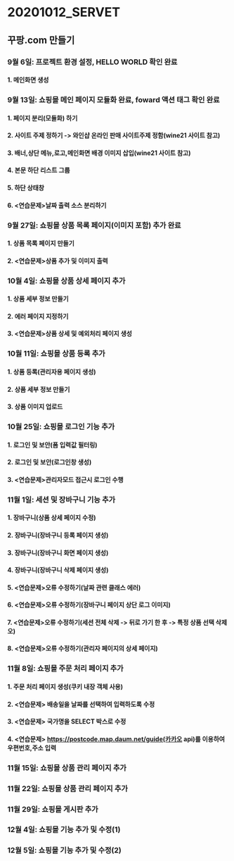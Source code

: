 # 20201012_SERVET
## 꾸팡.com 만들기
### 9월 6일: 프로젝트 환경 설정, HELLO WORLD 확인 완료
  #### 1. 메인화면 생성
  
### 9월 13일: 쇼핑몰 메인 페이지 모듈화 완료, foward 액션 태그 확인 완료
  #### 1. 페이지 분리(모듈화) 하기
  #### 2. 사이트 주제 정하기 -> 와인샵 온라인 판매 사이트주제 정함(wine21 사이트 참고)
  #### 3. 배너,상단 메뉴,로고,메인화면 배경 이미지 삽입(wine21 사이트 참고)
  #### 4. 본문 하단 리스트 그룹
  #### 5. 하단 상태창
  #### 6. <연습문제>날짜 출력 소스 분리하기

### 9월 27일: 쇼핑몰 상품 목록 페이지(이미지 포함) 추가 완료
  #### 1. 상품 목록 페이지 만들기
  #### 2. <연습문제>상품 추가 및 이미지 출력
  
### 10월 4일: 쇼핑몰 상품 상세 페이지 추가
  #### 1. 상품 세부 정보 만들기
  #### 2. 에러 페이지 지정하기
  #### 3. <연습문제>상품 상세 및 예외처리 페이지 생성
  
### 10월 11일: 쇼핑몰 상품 등록 추가
  #### 1. 상품 등록(관리자용 페이지 생성)
  #### 2. 상품 세부 정보 만들기
  #### 3. 상품 이미지 업로드
  
### 10월 25일: 쇼핑몰 로그인 기능 추가
  #### 1. 로그인 및 보안(폼 입력값 필터링)
  #### 2. 로그인 및 보안(로그인창 생성)
  #### 3. <연습문제>관리자모드 접근시 로그인 수행
  
### 11월 1일: 세션 및 장바구니 기능 추가
  #### 1. 장바구니(상품 상세 페이지 수정)
  #### 2. 장바구니(장바구니 등록 페이지 생성)
  #### 3. 장바구니(장바구니 화면 페이지 생성)
  #### 4. 장바구니(장바구니 삭제 페이지 생성)
  #### 5. <연습문제>오류 수정하기(날짜 관련 클래스 에러)
  #### 6. <연습문제>오류 수정하기(장바구니 페이지 상단 로그 이미지)
  #### 7. <연습문제>오류 수정하기(세션 전체 삭제 -> 뒤로 가기 한 후 -> 특정 상품 선택 삭제 오)
  #### 8. <연습문제>오류 수정하기(관리자 페이지의 상세 페이지)
  
### 11월 8일: 쇼핑몰 주문 처리 페이지 추가
  #### 1. 주문 처리 페이지 생성(쿠키 내장 객체 사용)
  #### 2. <연습문제> 배송일을 날짜를 선택하여 입력하도록 수정
  #### 3. <연습문제> 국가명을 SELECT 박스로 수정
  #### 4. <연습문제> https://postcode.map.daum.net/guide(카카오 api)를 이용하여 우편번호,주소 입력
### 11월 15일: 쇼핑몰 상품 관리 페이지 추가
### 11월 22일: 쇼핑몰 상품 관리 페이지 추가
### 11월 29일: 쇼핑몰 게시판 추가
### 12월 4일: 쇼핑몰 기능 추가 및 수정(1)
### 12월 5일: 쇼핑몰 기능 추가 및 수정(2)


